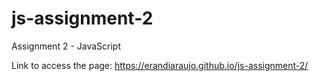 # js-assignment-2
 Assignment 2 - JavaScript

 Link to access the page: https://erandiaraujo.github.io/js-assignment-2/
